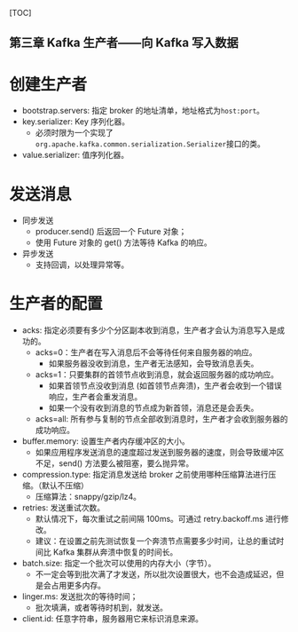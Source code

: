 [TOC]


第三章 Kafka 生产者——向 Kafka 写入数据
---

# 创建生产者
* bootstrap.servers: 指定 broker 的地址清单，地址格式为`host:port`。
* key.serializer: Key 序列化器。
    * 必须时限为一个实现了`org.apache.kafka.common.serialization.Serializer`接口的类。
* value.serializer: 值序列化器。

# 发送消息
* 同步发送
    * producer.send() 后返回一个 Future 对象；
    * 使用 Future 对象的 get() 方法等待 Kafka 的响应。
* 异步发送
    * 支持回调，以处理异常等。

# 生产者的配置
* acks: 指定必须要有多少个分区副本收到消息，生产者才会认为消息写入是成功的。
    * acks=0：生产者在写入消息后不会等待任何来自服务器的响应。
        * 如果服务器没收到消息，生产者无法感知，会导致消息丢失。
    * acks=1：只要集群的首领节点收到消息，就会返回服务器的成功响应。
        * 如果首领节点没收到消息 (如首领节点奔溃)，生产者会收到一个错误响应，生产者会重发消息。
        * 如果一个没有收到消息的节点成为新首领，消息还是会丢失。
    * acks=all: 所有参与复制的节点全部收到消息时，生产者才会收到服务器的成功响应。
* buffer.memory: 设置生产者内存缓冲区的大小。
    * 如果应用程序发送消息的速度超过发送到服务器的速度，则会导致缓冲区不足，send() 方法要么被阻塞，要么抛异常。
* compression.type: 指定消息发送给 broker 之前使用哪种压缩算法进行压缩。（默认不压缩）
    * 压缩算法：snappy/gzip/lz4。
* retries: 发送重试次数。
    * 默认情况下，每次重试之前间隔 100ms。可通过 retry.backoff.ms 进行修改。
    * 建议：在设置之前先测试恢复一个奔溃节点需要多少时间，让总的重试时间比 Kafka 集群从奔溃中恢复的时间长。
* batch.size: 指定一个批次可以使用的内存大小（字节）。
    * 不一定会等到批次满了才发送，所以批次设置很大，也不会造成延迟，但是会占用更多内存。
* linger.ms: 发送批次的等待时间；
    * 批次填满，或者等待时机到，就发送。
* client.id: 任意字符串，服务器用它来标识消息来源。